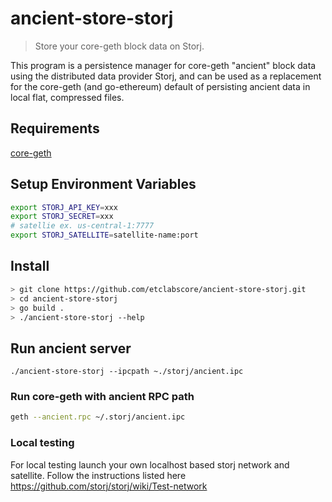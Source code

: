 # ancient-store-storj
> Store your core-geth block data on Storj.

This program is a persistence manager for core-geth "ancient" block data using the distributed data provider Storj,
and can be used as a replacement for the core-geth (and go-ethereum) default of persisting ancient data in local flat, compressed files.

## Requirements
[core-geth](https://github.com/etclabscore/core-geth)
## Setup Environment Variables
```sh
export STORJ_API_KEY=xxx
export STORJ_SECRET=xxx
# satellie ex. us-central-1:7777 
export STORJ_SATELLITE=satellite-name:port
```

## Install

```sh
> git clone https://github.com/etclabscore/ancient-store-storj.git
> cd ancient-store-storj
> go build .
> ./ancient-store-storj --help
```

## Run ancient server
```
./ancient-store-storj --ipcpath ~./storj/ancient.ipc
```
### Run core-geth with ancient RPC path
```sh
geth --ancient.rpc ~/.storj/ancient.ipc
```
### Local testing 
For local testing launch your own localhost based storj network and satellite. Follow the instructions listed here
https://github.com/storj/storj/wiki/Test-network

